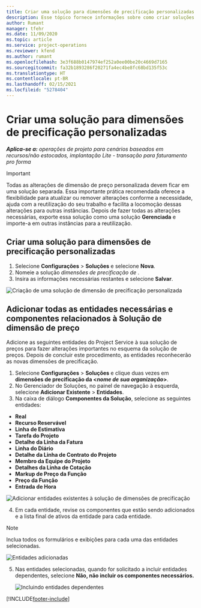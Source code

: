 ```yaml
---
title: Criar uma solução para dimensões de precificação personalizadas
description: Esse tópico fornece informações sobre como criar soluções para dimensões de precificação personalizadas.
author: Rumant
manager: tfehr
ms.date: 11/09/2020
ms.topic: article
ms.service: project-operations
ms.reviewer: kfend
ms.author: rumant
ms.openlocfilehash: 3e3f688b0147974ef252a0ee00be20c4669d7165
ms.sourcegitcommit: fa32b1893286f20271fa4ec4be8fc68bd135f53c
ms.translationtype: HT
ms.contentlocale: pt-BR
ms.lasthandoff: 02/15/2021
ms.locfileid: "5278404"
---
```

# <a name="create-a-solution-for-custom-pricing-dimensions"></a>Criar uma solução para dimensões de precificação personalizadas

 _**Aplica-se a:** operações de projeto para cenários baseados em recursos/não estocados, implantação Lite - transação para faturamento pro forma_ 

>[!IMPORTANT]
>Todas as alterações de dimensão de preço personalizada devem ficar em uma solução separada. Essa importante prática recomendada oferece a flexibilidade para atualizar ou remover alterações conforme a necessidade, ajuda com a reutilização do seu trabalho e facilita a locomoção dessas alterações para outras instâncias. Depois de fazer todas as alterações necessárias, exporte essa solução como uma solução **Gerenciada** e importe-a em outras instâncias para a reutilização.

## <a name="create-a-solution-for-custom-pricing-dimensions"></a>Criar uma solução para dimensões de precificação personalizadas

1.  Selecione **Configurações** > **Soluções** e selecione **Nova**.
2.  Nomeie a solução *dimensões de precificação de <your organization name>*.
3. Insira as informações necessárias restantes e selecione **Salvar**.

  ![Criação de uma solução de dimensão de precificação personalizada](./media/Creation-of-custom-pricing-dimension-solution.png)
 
## <a name="add-all-required-entities-and-related-components-to-the-pricing-dimension-solution"></a>Adicionar todas as entidades necessárias e componentes relacionados à Solução de dimensão de preço

Adicione as seguintes entidades do Project Service à sua solução de preços para fazer alterações importantes no esquema da solução de preços. Depois de concluir este procedimento, as entidades reconhecerão as novas dimensões de precificação.

1.  Selecione **Configurações** > **Soluções** e clique duas vezes em **dimensões de precificação da <*nome de sua organização*>**.
2.  No Gerenciador de Soluções, no painel de navegação à esquerda, selecione **Adicionar Existente** > **Entidades**.
3.  Na caixa de diálogo **Componentes da Solução**, selecione as seguintes entidades:
 
   - **Real**
   - **Recurso Reservável**
   - **Linha de Estimativa**
   - **Tarefa do Projeto**
   - **Detalhe da Linha da Fatura**
   - **Linha do Diário**
   - **Detalhe da Linha de Contrato do Projeto**
   - **Membro da Equipe do Projeto**
   - **Detalhes da Linha de Cotação**
   - **Markup de Preço da Função**
   - **Preço da Função**
   - **Entrada de Hora**
 
   ![Adicionar entidades existentes à solução de dimensões de precificação](./media/Existing-entities-to-PD-solution.png)
 
 4. Em cada entidade, revise os componentes que estão sendo adicionados e a lista final de ativos da entidade para cada entidade. 

   >[!NOTE]
   > Inclua todos os formulários e exibições para cada uma das entidades selecionadas.

  ![Entidades adicionadas](./media/solution-component-selection.png)


5.  Nas entidades selecionadas, quando for solicitado a incluir entidades dependentes, selecione **Não, não incluir os componentes necessários.**

    ![Incluindo entidades dependentes](./media/Do-not-include-required.png)


[!INCLUDE[footer-include](../includes/footer-banner.md)]
